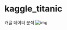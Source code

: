 # kaggle_titanic
캐글 데이터 분석
![img](https://user-images.githubusercontent.com/47103479/80867898-c2a70280-8cd1-11ea-988a-62bcae4f0dc3.png)
